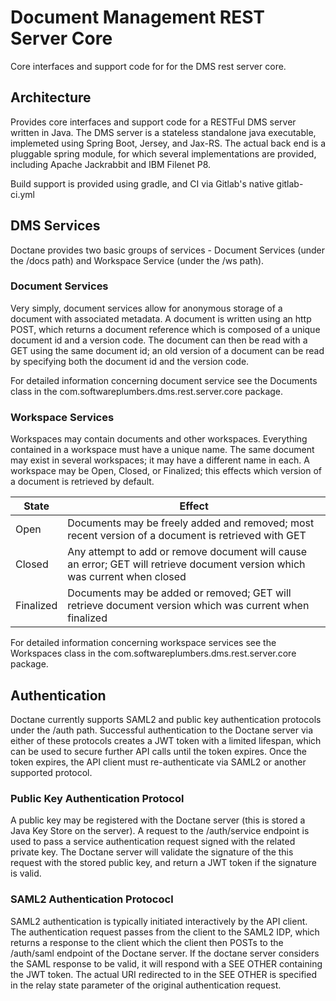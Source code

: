 # Document Management REST Server Core

Core interfaces and support code for for the DMS rest server core.

## Architecture

Provides core interfaces and support code for a RESTFul DMS server written in Java. The DMS server is a stateless standalone java executable, implemeted using Spring Boot, Jersey, and Jax-RS. The actual back end is a pluggable spring module, for which several implementations are provided, including Apache Jackrabbit and IBM Filenet P8.

Build support is provided using gradle, and CI via Gitlab's native gitlab-ci.yml

## DMS Services

Doctane provides two basic groups of services - Document Services (under the /docs path) and Workspace Service (under the /ws path).

### Document Services 

Very simply, document services allow for anonymous storage of a document with associated metadata. A document is written using an http 
POST, which returns a document reference which is composed of a unique document id and a version code. The document can then be read with a GET 
using the same document id; an old version of a document can be read by specifying both the document id and the version code.

For detailed information concerning document service see the Documents class in the com.softwareplumbers.dms.rest.server.core package.

### Workspace Services

Workspaces may contain documents and other workspaces. Everything contained in a workspace must have a unique name. The same document 
may exist in several workspaces; it may have a different name in each. A workspace may be Open, Closed, or Finalized; this effects
which version of a document is retrieved by default.

  | State      | Effect |
  |------------|--------|
  | Open       | Documents may be freely added and removed; most recent version of a document is retrieved with GET |
  | Closed     | Any attempt to add or remove document will cause an error; GET will retrieve document version which was current when closed |
  | Finalized  | Documents may be added or removed;  GET will retrieve document version which was current when finalized |
 
For detailed information concerning workspace services see the Workspaces class in the com.softwareplumbers.dms.rest.server.core package.

## Authentication

Doctane currently supports SAML2 and public key authentication protocols under the /auth path. Successful authentication to the Doctane server via either
of these protocols creates a JWT token with a limited lifespan, which can be used to secure further API calls until the token expires.
Once the token expires, the API client must re-authenticate via SAML2 or another supported protocol.

### Public Key Authentication Protocol

A public key may be registered with the Doctane server (this is stored a Java Key Store on the server). A request to the /auth/service 
endpoint is used to pass a service authentication request signed with the related private key. The Doctane server will validate the 
signature of the this request with the stored public key, and return a JWT token if the signature is valid.

### SAML2 Authentication Protococl

SAML2 authentication is typically initiated interactively by the API client. The authentication request passes from the client to the
SAML2 IDP, which returns a response to the client which the client then POSTs to the /auth/saml endpoint of the Doctane server. If the 
doctane server considers the SAML response to be valid, it will respond with a SEE OTHER containing the JWT token. The actual URI 
redirected to in the SEE OTHER is specified in the relay state parameter of the original authentication request.


